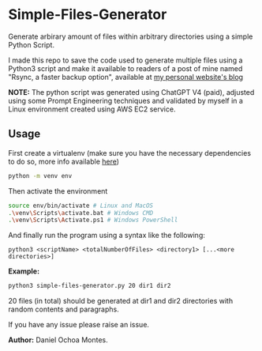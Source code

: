 # Simple-Files-Generator

Generate arbirary amount of files within arbitrary directories using a simple Python Script.

I made this repo to save the code used to generate multiple files using a Python3 script and make it available to readers of a post of mine named "Rsync, a faster backup option", available at [my personal website's blog](https://jigth-v2.netlify.app/blog/backup-copy-files-rsync)

**NOTE:** The python script was generated using ChatGPT V4 (paid), adjusted using some Prompt Engineering techniques and validated by myself in a Linux environment created using AWS EC2 service.

## Usage

First create a virtualenv (make sure you have the necessary dependencies to do so, more info available [here](https://docs.python.org/3/library/venv.html))
```bash
python -m venv env
```

Then activate the environment
```bash
source env/bin/activate # Linux and MacOS
.\venv\Scripts\activate.bat # Windows CMD
.\venv\Scripts\Activate.ps1 # Windows PowerShell
```

And finally run the program using a syntax like the following: 

```
python3 <scriptName> <totalNumberOfFiles> <directory1> [...<more directories>]
```

**Example:**

```bash
python3 simple-files-generator.py 20 dir1 dir2
```

20 files (in total) should be generated at dir1 and dir2 directories with random contents and paragraphs.

If you have any issue please raise an issue.

**Author:** Daniel Ochoa Montes.
